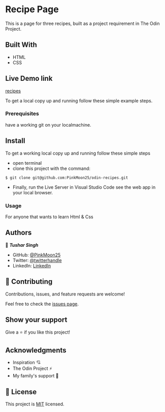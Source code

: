 # Recipe Page

This is a page for three recipes, built as a project requirement in The Odin Project.


## Built With

- HTML 
- CSS

## Live Demo link

[recipes](https://pinkmoon25.github.io/odin-recipes/)


To get a local copy up and running follow these simple example steps.

### Prerequisites
have a working git on your localmachine.

## Install
To get a working local copy up and running follow these simple steps
- open terminal
- clone this project with the command:

```
$ git clone git@github.com:PinkMoon25/odin-recipes.git
```
- Finally, run the Live Server in Visual Studio Code see the web app in your local browser.

### Usage
For anyone that wants to learn Html & Css


## Authors

👤 ***Tushar Singh***

- GitHub: [@PinkMoon25](https://github.com/PinkMoon25/)
- Twitter: [@twitterhandle](https://twitter.com/TusharS90674484)
- LinkedIn: [LinkedIn](https://www.linkedin.com/in/tushar-singh-6b063a14b/)

## 🤝 Contributing

Contributions, issues, and feature requests are welcome!

Feel free to check the [issues page](https://github.com/PinkMoon25/odin-recipes/issues).

## Show your support

Give a ⭐️ if you like this project!

## Acknowledgments
- Inspiration 💘
- The Odin Project ⚡
- My family's support 🙌

## 📝 License

This project is [MIT](./MIT.md) licensed.
